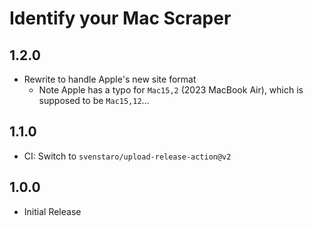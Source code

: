 # Identify your Mac Scraper

## 1.2.0
- Rewrite to handle Apple's new site format
  - Note Apple has a typo for `Mac15,2` (2023 MacBook Air), which is supposed to be `Mac15,12`...

## 1.1.0
- CI: Switch to `svenstaro/upload-release-action@v2`

## 1.0.0
- Initial Release